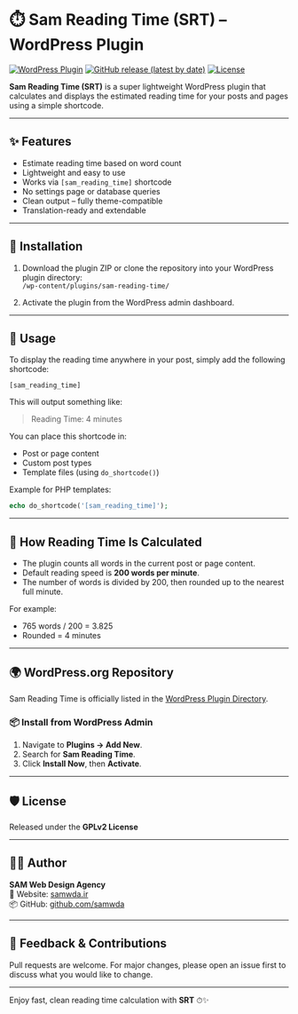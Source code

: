 # ⏱️ Sam Reading Time (SRT) – WordPress Plugin
[![WordPress Plugin](https://img.shields.io/wordpress/plugin/v/sam-reading-time.svg?style=flat-square)](https://wordpress.org/plugins/sam-reading-time/)
[![GitHub release (latest by date)](https://img.shields.io/github/v/release/samwda/srt?style=flat-square)](https://github.com/samwda/srt/releases)
[![License](https://img.shields.io/github/license/samwda/srt?style=flat-square)](https://github.com/samwda/srt/blob/main/LICENSE)

**Sam Reading Time (SRT)** is a super lightweight WordPress plugin that calculates and displays the estimated reading time for your posts and pages using a simple shortcode.

---

## ✨ Features

- Estimate reading time based on word count
- Lightweight and easy to use
- Works via `[sam_reading_time]` shortcode
- No settings page or database queries
- Clean output – fully theme-compatible
- Translation-ready and extendable

---

## 🔧 Installation

1. Download the plugin ZIP or clone the repository into your WordPress plugin directory:  
   `/wp-content/plugins/sam-reading-time/`

2. Activate the plugin from the WordPress admin dashboard.

---

## 🧩 Usage

To display the reading time anywhere in your post, simply add the following shortcode:

```
[sam_reading_time]
```

This will output something like:

> Reading Time: 4 minutes

You can place this shortcode in:

- Post or page content
- Custom post types
- Template files (using `do_shortcode()`)

Example for PHP templates:

```php
echo do_shortcode('[sam_reading_time]');
```

---

## 🧠 How Reading Time Is Calculated

- The plugin counts all words in the current post or page content.
- Default reading speed is **200 words per minute**.
- The number of words is divided by 200, then rounded up to the nearest full minute.

For example:

- 765 words / 200 = 3.825
- Rounded = 4 minutes

---

## 🌍 WordPress.org Repository

Sam Reading Time is officially listed in the [WordPress Plugin Directory](https://wordpress.org/plugins/sam-reading-time/).

### 📦 Install from WordPress Admin

1. Navigate to **Plugins → Add New**.
2. Search for **Sam Reading Time**.
3. Click **Install Now**, then **Activate**.

---

## 🛡 License

Released under the **GPLv2 License**  

---

## 👨‍💻 Author

**SAM Web Design Agency**  
🔗 Website: [samwda.ir](https://samwda.ir)  
📦 GitHub: [github.com/samwda](https://github.com/samwda)

---

## 💬 Feedback & Contributions

Pull requests are welcome. For major changes, please open an issue first to discuss what you would like to change.

---

Enjoy fast, clean reading time calculation with **SRT** ⏱✨
